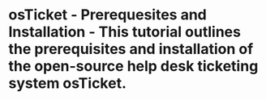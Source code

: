 <h1> osTicket - Prerequesites and Installation
- This tutorial outlines the prerequisites and installation of the open-source help desk ticketing system osTicket.
